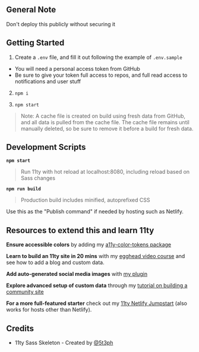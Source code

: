## General Note

Don't deploy this publicly without securing it

## Getting Started

1. Create a `.env` file, and fill it out following the example of `.env.sample`
 - You will need a personal access token from GitHub
 - Be sure to give your token full access to repos, and full read access to notifications and user stuff
 
2. `npm i`

3. `npm start`

> Note: A cache file is created on build using fresh data from GitHub, and all data is pulled from the cache file. The cache file remains until manually deleted, so be sure to remove it before a build for fresh data. 


## Development Scripts

**`npm start`**

> Run 11ty with hot reload at localhost:8080, including reload based on Sass changes

**`npm run build`**

> Production build includes minified, autoprefixed CSS

Use this as the "Publish command" if needed by hosting such as Netlify.

## Resources to extend this and learn 11ty

**Ensure accessible colors** by adding my [a11y-color-tokens package](https://www.npmjs.com/package/a11y-color-tokens)

**Learn to build an 11ty site in 20 mins** with my [egghead video course](https://5t3ph.dev/learn-11ty) and see how to add a blog and custom data.

**Add auto-generated social media images** with [my plugin](https://www.npmjs.com/package/@11tyrocks/eleventy-plugin-social-images)

**Explore advanced setup of custom data** through my [tutorial on building a community site](https://css-tricks.com/a-community-driven-site-with-eleventy-building-the-site/)

**For a more full-featured starter** check out my [11ty Netlify Jumpstart](https://11ty-netlify-jumpstart.netlify.app/) (also works for hosts other than Netlify).


## Credits
 - 11ty Sass Skeleton - Created by [@5t3ph](https://twitter.com/5t3ph)
